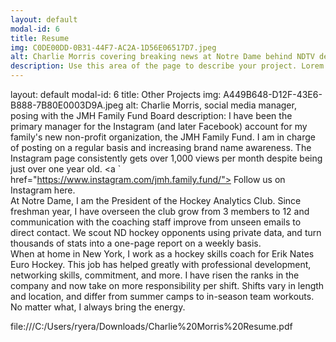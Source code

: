 ```yaml
---
layout: default
modal-id: 6
title: Resume
img: C0DE00DD-0B31-44F7-AC2A-1D56E06517D7.jpeg
alt: Charlie Morris covering breaking news at Notre Dame behind NDTV desk.
description: Use this area of the page to describe your project. Lorem ipsum dolor sit amet, consectetur adipisicing elit. Mollitia neque assumenda ipsam nihil, molestias magnam, recusandae quos quis inventore quisquam velit asperiores, vitae? Reprehenderit soluta, eos quod consequuntur itaque. Nam.
---
```


layout: default
modal-id: 6
title: Other Projects
img: A449B648-D12F-43E6-B888-7B80E0003D9A.jpeg
alt: Charlie Morris, social media manager, posing with the JMH Family Fund Board
description: I have been the primary manager for the Instagram (and later Facebook) account for my family's new non-profit
  organization, the JMH Family Fund. I am in charge of posting on a regular basis and increasing brand name awareness. The
  Instagram page consistently gets over 1,000 views per month despite being just over one year old. <a `              href="https://www.instagram.com/jmh.family.fund/"> Follow us on Instagram here.</a>
  <br>
  At Notre Dame, I am the President of the Hockey Analytics Club. Since freshman year, I have overseen the club grow from 3 members to 12
  and communication with the coaching staff improve from unseen emails to direct contact. We scout ND hockey opponents using private data,
  and turn thousands of stats into a one-page report on a weekly basis. 
  <br>
  When at home in New York, I work as a hockey skills coach for Erik Nates Euro Hockey. This job has helped greatly with professional
  development, networking skills, commitment, and more. I have risen the ranks in the company and now take on more responsibility per
  shift. Shifts vary in length and location, and differ from summer camps to in-season team workouts. No matter what, I always
  bring the energy.


file:///C:/Users/ryera/Downloads/Charlie%20Morris%20Resume.pdf
